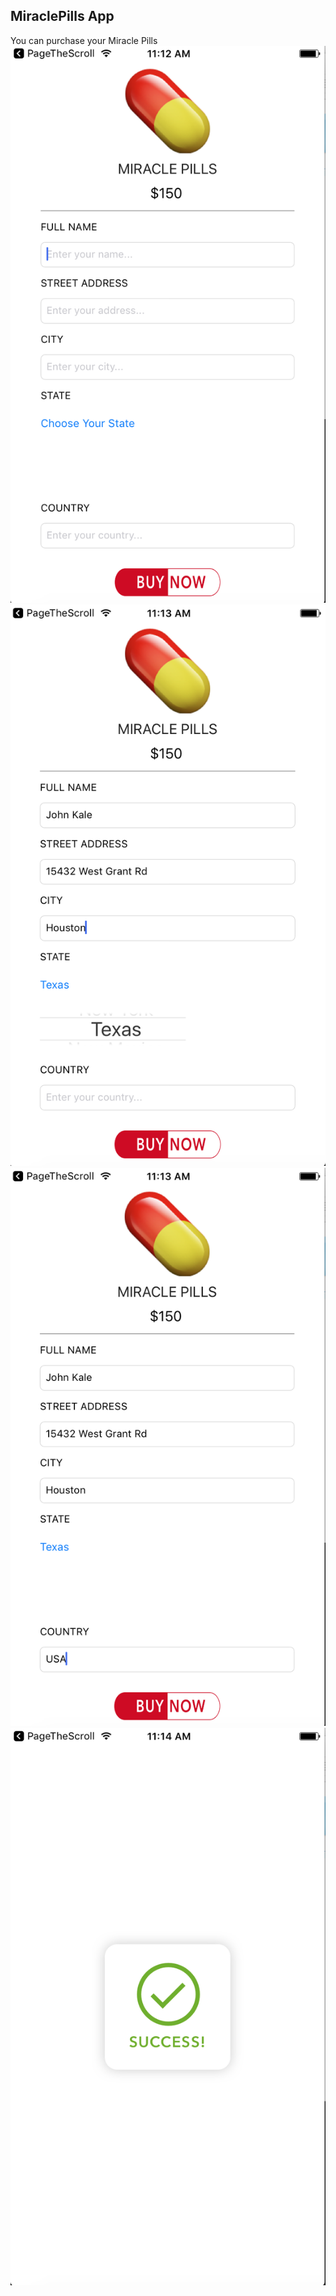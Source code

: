 ## MiraclePills App
You can purchase your Miracle Pills
![alt tag](https://github.com/ikamilov/Swift/blob/master/MiraclePills/Screenshots/Screen%20Shot%202017-01-25%20at%2011.12.06%20AM.png)
![alt tag](https://github.com/ikamilov/Swift/blob/master/MiraclePills/Screenshots/Screen%20Shot%202017-01-25%20at%2011.13.21%20AM.png)
![alt tag](https://github.com/ikamilov/Swift/blob/master/MiraclePills/Screenshots/Screen%20Shot%202017-01-25%20at%2011.13.45%20AM.png)
![alt tag](https://github.com/ikamilov/Swift/blob/master/MiraclePills/Screenshots/Screen%20Shot%202017-01-25%20at%2011.13.57%20AM.png)
